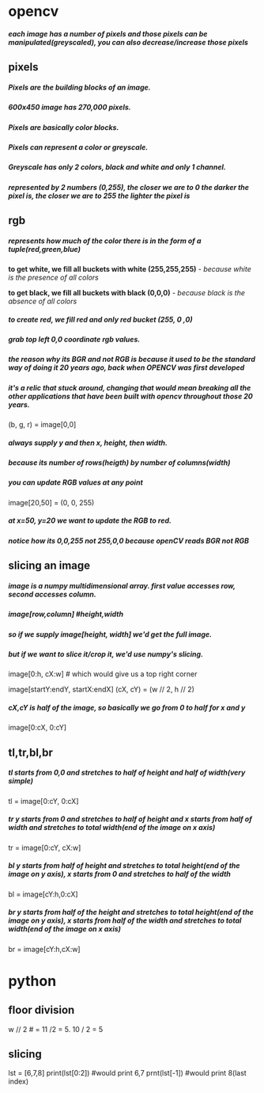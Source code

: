 # opencv

##### each image has a number of pixels and those pixels can be manipulated(greyscaled), you can also decrease/increase those pixels

## pixels

##### Pixels are the building blocks of an image.
##### 600x450 image has 270,000 pixels.
##### Pixels are basically color blocks.
##### Pixels can represent a color or greyscale.
##### Greyscale has only 2 colors, black and white and only 1 channel.
##### represented by 2 numbers (0,255), the closer we are to 0 the darker the pixel is, the closer we are to 255 the lighter the pixel is

## rgb

##### represents how much of the color there is in the form of a tuple(red,green,blue)
**to get white, we fill all buckets with white (255,255,255)** - *because white is the presence of all colors*

**to get black, we fill all buckets with black (0,0,0)** - *because black is the absence of all colors*
##### to create red, we fill red and only red bucket (255, 0 ,0)

##### grab top left 0,0 coordinate rgb values.
##### the reason why its BGR and not RGB is because it used to be the standard way of doing it 20 years ago, back when OPENCV was first developed
##### it's a relic that stuck around, changing that would mean breaking all the other applications that have been built with opencv throughout those 20 years.
(b, g, r) = image[0,0]

##### always supply y and then x, height, then width.
##### because its number of rows(heigth) by number of columns(width)

##### you can update RGB values at any point
image[20,50] = (0, 0, 255)
##### at x=50, y=20 we want to update the RGB to red.
##### notice how its 0,0,255 not 255,0,0 because openCV reads BGR not RGB


## slicing an image
##### image is a numpy multidimensional array. first value accesses row, second accesses column.
##### image[row,column] #height,width
##### so if we supply image[height, width] we'd get the full image.
##### but if we want to slice it/crop it, we'd use numpy's slicing.
image[0:h, cX:w] # which would give us a top right corner

image[startY:endY, startX:endX]
(cX, cY) = (w // 2, h // 2)
##### cX,cY is half of the image, so basically we go from 0 to half for x and y
image[0:cX, 0:cY]


## tl,tr,bl,br
##### tl starts from 0,0 and stretches to half of height and half of width(very simple)
tl = image[0:cY, 0:cX]
##### tr y starts from 0 and stretches to half of height and x starts from half of width and stretches to total width(end of the image on x axis)
tr = image[0:cY, cX:w]
##### bl y starts from half of height and stretches to total height(end of the image on y axis), x starts from 0 and stretches to half of the width
bl = image[cY:h,0:cX]
##### br y starts from half of the height and stretches to total height(end of the image on y axis), x starts from half of the width and stretches to total width(end of the image on x axis)
br = image[cY:h,cX:w]



# python
## floor division

w // 2 # = 11 /2 = 5. 10 / 2 = 5

## slicing

lst = [6,7,8]
print(lst[0:2]) #would print 6,7
prnt(lst[-1]) #would print 8(last index)
